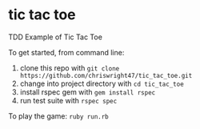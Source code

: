 # tic tac toe
TDD Example of Tic Tac Toe

To get started, from command line:

1. clone this repo with `git clone https://github.com/chriswright47/tic_tac_toe.git`
1. change into project directory with `cd tic_tac_toe`
1. install rspec gem with `gem install rspec`
1. run test suite with `rspec spec`


To play the game:
`ruby run.rb`
